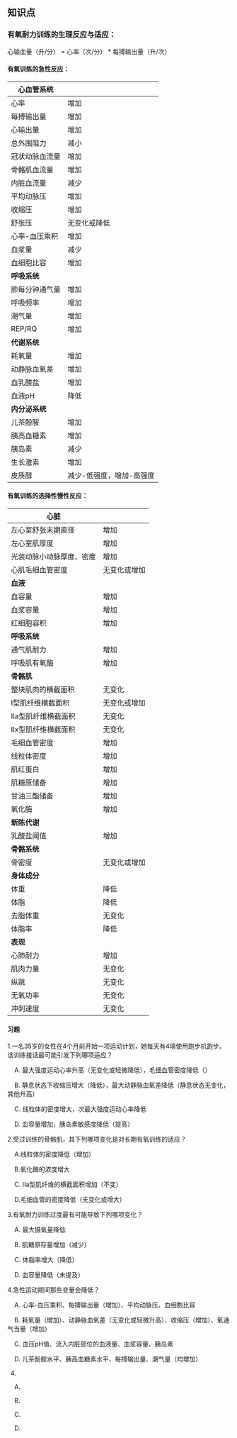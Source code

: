 ## 知识点

### 有氧耐力训练的生理反应与适应：

心输血量（升/分） = 心率（次/分） * 每搏输出量（升/次）

#### 有氧训练的急性反应：

| 心血管系统     |               |
| --------- | ------------- |
| 心率        | 增加            |
| 每搏输出量     | 增加            |
| 心输出量      | 增加            |
| 总外围阻力     | 减小            |
| 冠状动脉血流量   | 增加            |
| 骨骼肌血流量    | 增加            |
| 内脏血流量     | 减少            |
| 平均动脉压     | 增加            |
| 收缩压       | 增加            |
| 舒张压       | 无变化或降低        |
| 心率-血压乘积   | 增加            |
| 血浆量       | 减少            |
| 血细胞比容     | 增加            |
| **呼吸系统**  |               |
| 肺每分钟通气量   | 增加            |
| 呼吸频率      | 增加            |
| 潮气量       | 增加            |
| REP/RQ    | 增加            |
| **代谢系统**  |               |
| 耗氧量       | 增加            |
| 动静脉血氧差    | 增加            |
| 血乳酸盐      | 增加            |
| 血液pH      | 降低            |
| **内分泌系统** |               |
| 儿茶酚胺      | 增加            |
| 胰高血糖素     | 增加            |
| 胰岛素       | 减少            |
| 生长激素      | 增加            |
| 皮质醇       | 减少-低强度，增加-高强度 |

#### 有氧训练的选择性慢性反应：

| 心脏           |        |
| ------------ | ------ |
| 左心室舒张末期直径    | 增加     |
| 左心室肌厚度       | 增加     |
| 光装动脉小动脉厚度、密度 | 增加     |
| 心肌毛细血管密度     | 无变化或增加 |
| **血液**       |        |
| 血容量          | 增加     |
| 血浆容量         | 增加     |
| 红细胞容积        | 增加     |
| **呼吸系统**     |        |
| 通气肌耐力        | 增加     |
| 呼吸肌有氧酶       | 增加     |
| **骨骼肌**      |        |
| 整块肌肉的横截面积    | 无变化    |
| Ⅰ型肌纤维横截面积    | 无变化或增加 |
| Ⅱa型肌纤维横截面积   | 无变化    |
| Ⅱx型肌纤维横截面积   | 无变化    |
| 毛细血管密度       | 增加     |
| 线粒体密度        | 增加     |
| 肌红蛋白         | 增加     |
| 肌糖原储备        | 增加     |
| 甘油三酯储备       | 增加     |
| 氧化酶          | 增加     |
| **新陈代谢**     |        |
| 乳酸盐阈值        | 增加     |
| **骨骼系统**     |        |
| 骨密度          | 无变化或增加 |
| **身体成分**     |        |
| 体重           | 降低     |
| 体脂           | 降低     |
| 去脂体重         | 无变化    |
| 体脂率          | 降低     |
| **表现**       |        |
| 心肺耐力         | 增加     |
| 肌肉力量         | 无变化    |
| 纵跳           | 无变化    |
| 无氧功率         | 无变化    |
| 冲刺速度         | 无变化    |



#### 习题

1.一名35岁的女性在4个月前开始一项运动计划，她每天有4填使用跑步机跑步。该训练接话最可能引发下列哪项适应？

    A. 最大强度运动心率升高（无变化或轻微降低），毛细血管密度降低（）

    B. 静息状态下收缩压增大（降低），最大动静脉血氧差降低（静息状态无变化，其他升高）

    C. 线粒体的密度增大，次最大强度运动心率降低

    D. 血容量增加，胰岛素敏感度降低（提高）

2.受过训练的骨骼肌，其下列哪项变化是对长期有氧训练的适应？

    A.线粒体的密度降低（增加）

    B.氧化酶的浓度增大

    C. Ⅱa型肌纤维的横截面积增加（不变）

    D.毛细血管的密度降低（无变化或增大）

3.有氧耐力训练过度最有可能导致下列哪项变化？

    A. 最大摄氧量降低

    B. 肌糖原存量增加（减少）

    C. 体脂率增大（降低）

    D. 血容量降低（未提及）

4.急性运动期间那些变量会降低？

    A. 心率-血压乘积、每搏输出量（增加）、平均动脉压、血细胞比容

    B. 耗氧量（增加）、动静脉血氧差（无变化或轻微升高）、收缩压（增加）、氧通气当量（增加）

    C. 血压pH值、流入内脏部位的血液量、血浆容量、胰岛素

    D. 儿茶酚胺水平、胰高血糖素水平、每搏输出量、潮气量（均增加）

4.

    A.

    B.

    C.

    D.
